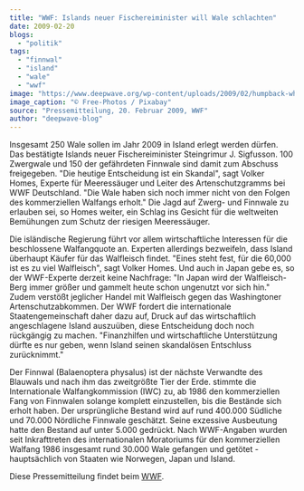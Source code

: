 ```yaml
---
title: "WWF: Islands neuer Fischereiminister will Wale schlachten"
date: 2009-02-20
blogs: 
  - "politik"
tags: 
  - "finnwal"
  - "island"
  - "wale"
  - "wwf"
image: "https://www.deepwave.org/wp-content/uploads/2009/02/humpback-whale-1209297_1920.jpg"
image_caption: "© Free-Photos / Pixabay"
source: "Pressemitteilung, 20. Februar 2009, WWF"
author: "deepwave-blog"
---
```


Insgesamt 250 Wale sollen im Jahr 2009 in Island erlegt werden dürfen. Das bestätigte Islands neuer Fischereiminister Steingrimur J. Sigfusson. 100 Zwergwale und 150 der gefährdeten Finnwale sind damit zum Abschuss freigegeben. "Die heutige Entscheidung ist ein Skandal", sagt Volker Homes, Experte für Meeressäuger und Leiter des Artenschutzgramms bei WWF Deutschland. "Die Wale haben sich noch immer nicht von den Folgen des kommerziellen Walfangs erholt." Die Jagd auf Zwerg- und Finnwale zu erlauben sei, so Homes weiter, ein Schlag ins Gesicht für die weltweiten Bemühungen zum Schutz der riesigen Meeressäuger.

Die isländische Regierung führt vor allem wirtschaftliche Interessen für die beschlossene Walfangquote an. Experten allerdings bezweifeln, dass Island überhaupt Käufer für das Walfleisch findet. "Eines steht fest, für die 60,000 ist es zu viel Walfleisch", sagt Volker Homes. Und auch in Japan gebe es, so der WWF-Experte derzeit keine Nachfrage: "In Japan wird der Walfleisch-Berg immer größer und gammelt heute schon ungenutzt vor sich hin." Zudem verstößt jeglicher Handel mit Walfleisch gegen das Washingtoner Artenschutzabkommen. Der WWF fordert die internationale Staatengemeinschaft daher dazu auf, Druck auf das wirtschaftlich angeschlagene Island auszuüben, diese Entscheidung doch noch rückgängig zu machen. "Finanzhilfen und wirtschaftliche Unterstützung dürfte es nur geben, wenn Island seinen skandalösen Entschluss zurücknimmt."

Der Finnwal (Balaenoptera physalus) ist der nächste Verwandte des Blauwals und nach ihm das zweitgrößte Tier der Erde. stimmte die Internationale Walfangkommission (IWC) zu, ab 1986 den kommerziellen Fang von Finnwalen solange komplett einzustellen, bis die Bestände sich erholt haben. Der ursprüngliche Bestand wird auf rund 400.000 Südliche und 70.000 Nördliche Finnwale geschätzt. Seine exzessive Ausbeutung hatte den Bestand auf unter 5.000 gedrückt. Nach WWF-Angaben wurden seit Inkrafttreten des internationalen Moratoriums für den kommerziellen Walfang 1986 insgesamt rund 30.000 Wale gefangen und getötet - hauptsächlich von Staaten wie Norwegen, Japan und Island.

Diese Pressemitteilung findet beim [WWF](https://www.wwf.de/).
